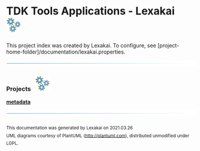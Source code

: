 # TDK Tools Applications - Lexakai &nbsp;&nbsp;![](documentation/images/gears-40.png)

This project index was created by Lexakai. To configure, see [project-home-folder]/documentation/lexakai.properties.

![](documentation/images/horizontal-line.png)

[//]: # (start-user-text)



[//]: # (end-user-text)

### Projects &nbsp; ![](documentation/images/gears-40.png)

[**metadata**](metadata/README.md)  

[//]: # (start-user-text)



[//]: # (end-user-text)

![](documentation/images/horizontal-line.png)

<sub>This documentation was generated by Lexakai on 2021.03.26</sub>    
<sub>UML diagrams courtesy of PlantUML (http://plantuml.com), distributed unmodified under LGPL.</sub>
